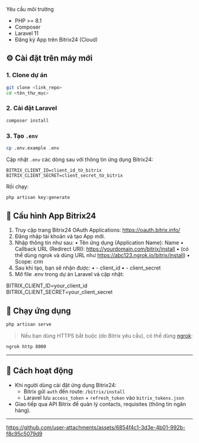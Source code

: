 Yêu cầu môi trường
- PHP >= 8.1
- Composer
- Laravel 11
- Đăng ký App trên Bitrix24 (Cloud)

## ⚙️ Cài đặt trên máy mới

### 1. Clone dự án

```bash
git clone <link_repo>
cd <tên_thư_mục>
```

### 2. Cài đặt Laravel

```bash
composer install
```

### 3. Tạo `.env`

```bash
cp .env.example .env
```

Cập nhật `.env` các dòng sau với thông tin ứng dụng Bitrix24:

```
BITRIX_CLIENT_ID=client_id_từ_bitrix
BITRIX_CLIENT_SECRET=client_secret_từ_bitrix
```

Rồi chạy:

```bash
php artisan key:generate
```

## 🔐 Cấu hình App Bitrix24

1. Truy cập trang Bitrix24 OAuth Applications: https://oauth.bitrix.info/
2. Đăng nhập tài khoản và tạo App mới.
3. Nhập thông tin như sau:
•	Tên ứng dụng (Application Name): Name
•	Callback URL (Redirect URI):
https://yourdomain.com/bitrix/install
•	(có thể dùng ngrok và dùng URL như https://abc123.ngrok.io/bitrix/install)
•	Scope: crm
4. Sau khi tạo, bạn sẽ nhận được:
•	- client_id
•	- client_secret
5. Mở file .env trong dự án Laravel và cập nhật:

BITRIX_CLIENT_ID=your_client_id
BITRIX_CLIENT_SECRET=your_client_secret



## 🚀 Chạy ứng dụng

```bash
php artisan serve
```

> Nếu bạn dùng HTTPS bắt buộc (do Bitrix yêu cầu), có thể dùng [ngrok](https://ngrok.com):

```bash
ngrok http 8000
```

---


## 🔄 Cách hoạt động

- Khi người dùng cài đặt ứng dụng Bitrix24:
  - Bitrix gửi `auth` đến route: `/bitrix/install`
  - Laravel lưu `access_token` + `refresh_token` vào `bitrix_tokens.json`
- Giao tiếp qua API Bitrix để quản lý contacts, requisites (thông tin ngân hàng).

---


https://github.com/user-attachments/assets/6854f4c1-3d3e-4b01-992b-f8c95c5079d9

